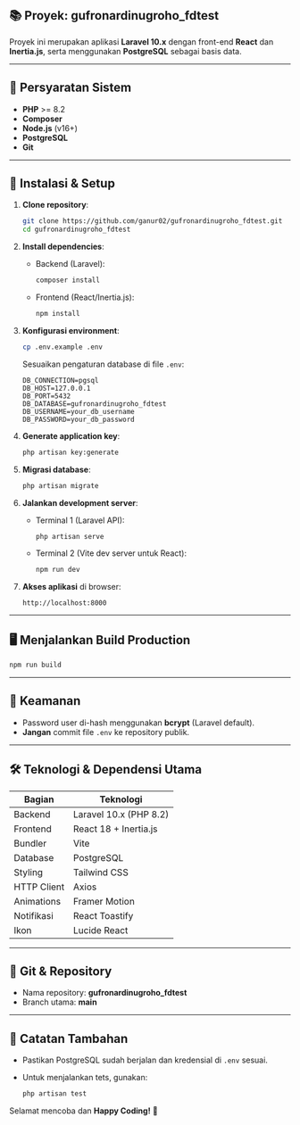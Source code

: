## 📚 Proyek: gufronardinugroho_fdtest

Proyek ini merupakan aplikasi **Laravel 10.x** dengan front-end **React** dan **Inertia.js**, serta menggunakan **PostgreSQL** sebagai basis data.

---

## 🔧 Persyaratan Sistem

* **PHP** >= 8.2
* **Composer**
* **Node.js** (v16+)
* **PostgreSQL**
* **Git**

---

## 🚀 Instalasi & Setup

1. **Clone repository**:

   ```bash
   git clone https://github.com/ganur02/gufronardinugroho_fdtest.git
   cd gufronardinugroho_fdtest
   ```

2. **Install dependencies**:

   * Backend (Laravel):

     ```bash
     composer install
     ```
   * Frontend (React/Inertia.js):

     ```bash
     npm install
     ```

3. **Konfigurasi environment**:

   ```bash
   cp .env.example .env
   ```

   Sesuaikan pengaturan database di file `.env`:

   ```dotenv
   DB_CONNECTION=pgsql
   DB_HOST=127.0.0.1
   DB_PORT=5432
   DB_DATABASE=gufronardinugroho_fdtest
   DB_USERNAME=your_db_username
   DB_PASSWORD=your_db_password
   ```

4. **Generate application key**:

   ```bash
   php artisan key:generate
   ```

5. **Migrasi database**:

   ```bash
   php artisan migrate
   ```

6. **Jalankan development server**:

   * Terminal 1 (Laravel API):

     ```bash
     php artisan serve
     ```
   * Terminal 2 (Vite dev server untuk React):

     ```bash
     npm run dev
     ```

7. **Akses aplikasi** di browser:

   ```
   http://localhost:8000
   ```

---

## 🖥️ Menjalankan Build Production

```bash
npm run build
```

---

## 🔐 Keamanan

* Password user di-hash menggunakan **bcrypt** (Laravel default).
* **Jangan** commit file `.env` ke repository publik.

---

## 🛠️ Teknologi & Dependensi Utama

| Bagian      | Teknologi              |
| ----------- | ---------------------- |
| Backend     | Laravel 10.x (PHP 8.2) |
| Frontend    | React 18 + Inertia.js  |
| Bundler     | Vite                   |
| Database    | PostgreSQL             |
| Styling     | Tailwind CSS           |
| HTTP Client | Axios                  |
| Animations  | Framer Motion          |
| Notifikasi  | React Toastify         |
| Ikon        | Lucide React           |

---

## 📑 Git & Repository

* Nama repository: **gufronardinugroho_fdtest**
* Branch utama: **main**

---

## 🚨 Catatan Tambahan

* Pastikan PostgreSQL sudah berjalan dan kredensial di `.env` sesuai.
* Untuk menjalankan tets, gunakan:

  ```bash
  php artisan test
  ```

Selamat mencoba dan **Happy Coding!** 🎉